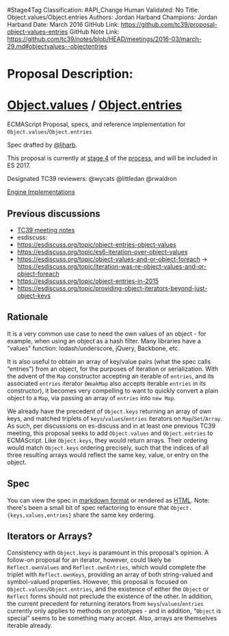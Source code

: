 #Stage4Tag
Classification: #API_Change
Human Validated: No
Title: Object.values/Object.entries
Authors: Jordan Harband
Champions: Jordan Harband
Date: March 2016
GitHub Link: https://github.com/tc39/proposal-object-values-entries
GitHub Note Link: https://github.com/tc39/notes/blob/HEAD/meetings/2016-03/march-29.md#objectvalues--objectentries

# Proposal Description:
# [Object.values](https://github.com/es-shims/Object.values) / [Object.entries](https://github.com/es-shims/Object.entries)
ECMAScript Proposal, specs, and reference implementation for `Object.values`/`Object.entries`

Spec drafted by [@ljharb](https://github.com/ljharb).

This proposal is currently at [stage 4](https://github.com/tc39/ecma262) of the [process](https://tc39.github.io/process-document/), and will be included in ES 2017.

Designated TC39 reviewers: @wycats @littledan @rwaldron

[Engine Implementations](https://github.com/tc39/proposal-object-values-entries/issues/10)

## Previous discussions
 - [TC39 meeting notes](https://github.com/rwaldron/tc39-notes/blob/c61f48cea5f2339a1ec65ca89827c8cff170779b/es6/2014-04/apr-9.md#51-objectentries-objectvalues)
 - esdiscuss:
  - https://esdiscuss.org/topic/object-entries-object-values
  - https://esdiscuss.org/topic/es6-iteration-over-object-values
  - https://esdiscuss.org/topic/object-values-and-or-object-foreach -> https://esdiscuss.org/topic/iteration-was-re-object-values-and-or-object-foreach
  - https://esdiscuss.org/topic/object-entries-in-2015
  - https://esdiscuss.org/topic/providing-object-iterators-beyond-just-object-keys

## Rationale
It is a very common use case to need the own values of an object - for example, when using an object as a hash filter. Many libraries have a “values” function: lodash/underscore, jQuery, Backbone, etc.

It is also useful to obtain an array of key/value pairs (what the spec calls “entries”) from an object, for the purposes of iteration or serialization. With the advent of the `Map` constructor accepting an iterable of `entries`, and its associated `entries` iterator (`WeakMap` also accepts iterable `entries` in its constructor), it becomes very compelling to want to quickly convert a plain object to a `Map`, via passing an array of `entries` into `new Map`.

We already have the precedent of `Object.keys` returning an array of own keys, and matched triplets of `keys`/`values`/`entries` iterators on `Map`/`Set`/`Array`. As such, per discussions on es-discuss and in at least one previous TC39 meeting, this proposal seeks to add `Object.values` and `Object.entries` to ECMAScript. Like `Object.keys`, they would return arrays. Their ordering would match `Object.keys` ordering precisely, such that the indices of all three resulting arrays would reflect the same key, value, or entry on the object.

## Spec
You can view the spec in [markdown format](spec.md) or rendered as [HTML](http://tc39.github.io/proposal-object-values-entries/).
Note: there's been a small bit of spec refactoring to ensure that `Object.{keys,values,entries}` share the same key ordering.

## Iterators or Arrays?
Consistency with `Object.keys` is paramount in this proposal‘s opinion. A follow-on proposal for an iterator, however, could likely be `Reflect.ownValues` and `Reflect.ownEntries`, which would complete the triplet with `Reflect.ownKeys`, providing an array of both string-valued and symbol-valued properties. However, this proposal is focused on `Object.values`/`Object.entries`, and the existence of either the `Object` or `Reflect` forms should not preclude the existence of the other. In addition, the current precedent for returning iterators from `keys`/`values`/`entries` currently only applies to methods on prototypes - and in addition, “`Object` is special” seems to be something many accept. Also, arrays are themselves iterable already.
